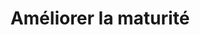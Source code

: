 ---
title: Améliorer la maturité
sorte: Etude
description: "Devenir autonome sur les modèles de suivi des indicateurs. Appliquer les méthodes au niveau RH, Technique,..."
goals:
  - Suivre des référentiels
  - Assurer le suivi global
persons: 2
days: 8
skills:
  - Analyse
  - Accompagnement
pack: 3
---